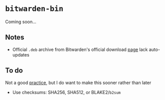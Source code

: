 # `bitwarden-bin`

Coming soon...

## Notes
* Official `.deb` archive from Bitwarden's official download [page](https://bitwarden.com/download/) lack auto-updates

## To do
Not a good [practice](https://redandblack.io/blog/2020/todo-zero/), but I do want to make this sooner rather than later

* Use checksums: SHA256, SHA512, or BLAKE2/`b2sum`

